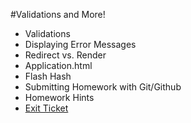 #Validations and More!

* Validations
* Displaying Error Messages
* Redirect vs. Render
* Application.html
* Flash Hash
* Submitting Homework with Git/Github
* Homework Hints
* [Exit Ticket](https://docs.google.com/a/generalassemb.ly/forms/d/1y77yysiZWxAal3vm5-TFqlmRRr5nH9RODdhHnEZiIZ8/viewform)